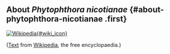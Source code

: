 About *Phytophthora nicotianae* {#about-phytophthora-nicotianae .first}
-------------------------------

[![Wikipedia](/img/wikipedia_logo_v2_en.png){#wiki_icon}](http://en.wikipedia.org/wiki/Phytophthora_nicotianae)

([Text](http://en.wikipedia.org/wiki/Phytophthora_nicotianae) from
[Wikipedia](http://en.wikipedia.org/), the free encyclopaedia.)
